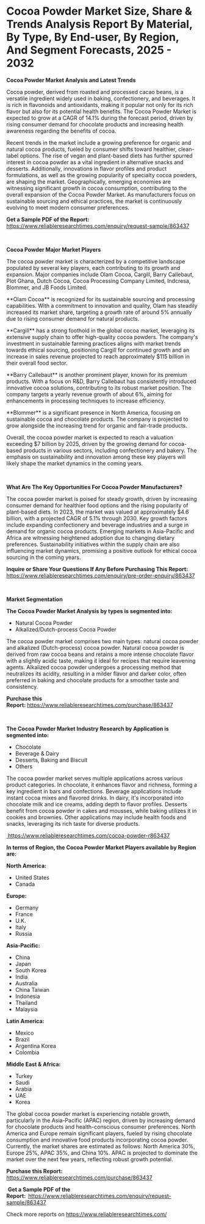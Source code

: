<p><h1>Cocoa Powder Market Size, Share & Trends Analysis Report By Material, By Type, By End-user, By Region, And Segment Forecasts, 2025 - 2032</h1></p><p><strong>Cocoa Powder Market Analysis and Latest Trends</strong></p>
<p><p>Cocoa powder, derived from roasted and processed cacao beans, is a versatile ingredient widely used in baking, confectionery, and beverages. It is rich in flavonoids and antioxidants, making it popular not only for its rich flavor but also for its potential health benefits. The Cocoa Powder Market is expected to grow at a CAGR of 14.1% during the forecast period, driven by rising consumer demand for chocolate products and increasing health awareness regarding the benefits of cocoa.</p><p>Recent trends in the market include a growing preference for organic and natural cocoa products, fueled by consumer shifts toward healthier, clean-label options. The rise of vegan and plant-based diets has further spurred interest in cocoa powder as a vital ingredient in alternative snacks and desserts. Additionally, innovations in flavor profiles and product formulations, as well as the growing popularity of specialty cocoa powders, are shaping the market. Geographically, emerging economies are witnessing significant growth in cocoa consumption, contributing to the overall expansion of the Cocoa Powder Market. As manufacturers focus on sustainable sourcing and ethical practices, the market is continuously evolving to meet modern consumer preferences.</p></p>
<p><strong>Get a Sample PDF of the Report:&nbsp;</strong> <a href="https://www.reliableresearchtimes.com/enquiry/request-sample/863437?utm_campaign=2206&utm_medium=2&utm_source=Github&utm_content=ia&utm_term=14022025&utm_id=cocoa-powder">https://www.reliableresearchtimes.com/enquiry/request-sample/863437</a></p>
<p>&nbsp;</p>
<p><strong>Cocoa Powder Major Market Players</strong></p>
<p><p>The cocoa powder market is characterized by a competitive landscape populated by several key players, each contributing to its growth and expansion. Major companies include Olam Cocoa, Cargill, Barry Callebaut, Plot Ghana, Dutch Cocoa, Cocoa Processing Company Limited, Indcresa, Blommer, and JB Foods Limited.</p><p>**Olam Cocoa** is recognized for its sustainable sourcing and processing capabilities. With a commitment to innovation and quality, Olam has steadily increased its market share, targeting a growth rate of around 5% annually due to rising consumer demand for natural products.</p><p>**Cargill** has a strong foothold in the global cocoa market, leveraging its extensive supply chain to offer high-quality cocoa powders. The company's investment in sustainable farming practices aligns with market trends towards ethical sourcing, positioning Cargill for continued growth and an increase in sales revenue projected to reach approximately $115 billion in their overall food sector.</p><p>**Barry Callebaut** is another prominent player, known for its premium products. With a focus on R&D, Barry Callebaut has consistently introduced innovative cocoa solutions, contributing to its robust market position. The company targets a yearly revenue growth of about 6%, aiming for enhancements in processing techniques to increase efficiency.</p><p>**Blommer** is a significant presence in North America, focusing on sustainable cocoa and chocolate products. The company is projected to grow alongside the increasing trend for organic and fair-trade products.</p><p>Overall, the cocoa powder market is expected to reach a valuation exceeding $7 billion by 2025, driven by the growing demand for cocoa-based products in various sectors, including confectionery and bakery. The emphasis on sustainability and innovation among these key players will likely shape the market dynamics in the coming years.</p></p>
<p>&nbsp;</p>
<p><strong>What Are The Key Opportunities For Cocoa Powder Manufacturers?</strong></p>
<p><p>The cocoa powder market is poised for steady growth, driven by increasing consumer demand for healthier food options and the rising popularity of plant-based diets. In 2023, the market was valued at approximately $4.6 billion, with a projected CAGR of 5.1% through 2030. Key growth factors include expanding confectionery and beverage industries and a surge in demand for organic cocoa products. Emerging markets in Asia-Pacific and Africa are witnessing heightened adoption due to changing dietary preferences. Sustainability initiatives within the supply chain are also influencing market dynamics, promising a positive outlook for ethical cocoa sourcing in the coming years.</p></p>
<p><strong>Inquire or Share Your Questions If Any Before Purchasing This Report:</strong> <a href="https://www.reliableresearchtimes.com/enquiry/pre-order-enquiry/863437?utm_campaign=2206&utm_medium=2&utm_source=Github&utm_content=ia&utm_term=14022025&utm_id=cocoa-powder">https://www.reliableresearchtimes.com/enquiry/pre-order-enquiry/863437</a></p>
<p>&nbsp;</p>
<p><strong>Market Segmentation</strong></p>
<p><strong>The Cocoa Powder Market Analysis by types is segmented into:</strong></p>
<p><ul><li>Natural Cocoa Powder</li><li>Alkalized/Dutch-process Cocoa Powder</li></ul></p>
<p><p>The cocoa powder market comprises two main types: natural cocoa powder and alkalized (Dutch-process) cocoa powder. Natural cocoa powder is derived from raw cocoa beans and retains a more intense chocolate flavor with a slightly acidic taste, making it ideal for recipes that require leavening agents. Alkalized cocoa powder undergoes a processing method that neutralizes its acidity, resulting in a milder flavor and darker color, often preferred in baking and chocolate products for a smoother taste and consistency.</p></p>
<p><strong>Purchase this Report:&nbsp;</strong><a href="https://www.reliableresearchtimes.com/purchase/863437?utm_campaign=2206&utm_medium=2&utm_source=Github&utm_content=ia&utm_term=14022025&utm_id=cocoa-powder">https://www.reliableresearchtimes.com/purchase/863437</a></p>
<p>&nbsp;</p>
<p><strong>The Cocoa Powder Market Industry Research by Application is segmented into:</strong></p>
<p><ul><li>Chocolate</li><li>Beverage & Dairy</li><li>Desserts, Baking and Biscuit</li><li>Others</li></ul></p>
<p><p>The cocoa powder market serves multiple applications across various product categories. In chocolate, it enhances flavor and richness, forming a key ingredient in bars and confections. Beverage applications include instant cocoa mixes and flavored drinks. In dairy, it's incorporated into chocolate milk and ice creams, adding depth to flavor profiles. Desserts benefit from cocoa powder in cakes and mousses, while baking utilizes it in cookies and brownies. Other applications may include health foods and snacks, leveraging its rich taste for diverse products.</p></p>
<p><a href="https://www.reliableresearchtimes.com/cocoa-powder-r863437?utm_campaign=2206&utm_medium=2&utm_source=Github&utm_content=ia&utm_term=14022025&utm_id=cocoa-powder">&nbsp;https://www.reliableresearchtimes.com/cocoa-powder-r863437</a></p>
<p><strong>In terms of Region, the Cocoa Powder Market Players available by Region are:</strong></p>
<p>
    <p> <strong> North America: </strong>
        <ul>
            <li>United States</li>
            <li>Canada</li>
        </ul>
        </p> 
    <p> <strong> Europe: </strong>
        <ul>
            <li>Germany</li>
            <li>France</li>
            <li>U.K.</li>
            <li>Italy</li>
            <li>Russia</li>
        </ul>
        </p> 
    <p> <strong> Asia-Pacific: </strong>
        <ul>
            <li>China</li>
            <li>Japan</li>
            <li>South Korea</li>
            <li>India</li>
            <li>Australia</li>
            <li>China Taiwan</li>
            <li>Indonesia</li>
            <li>Thailand</li>
            <li>Malaysia</li>
        </ul>
        </p> 
    <p> <strong> Latin America: </strong>
        <ul>
            <li>Mexico</li>
            <li>Brazil</li>
            <li>Argentina Korea</li>
            <li>Colombia</li>
        </ul>
        </p> 
    <p> <strong> Middle East & Africa: </strong>
        <ul>
            <li>Turkey</li>
            <li>Saudi</li>
            <li>Arabia</li>
            <li>UAE</li>
            <li>Korea</li>
        </ul>
    </p>
    </p>
<p><p>The global cocoa powder market is experiencing notable growth, particularly in the Asia-Pacific (APAC) region, driven by increasing demand for chocolate products and health-conscious consumer preferences. North America and Europe remain significant players, fueled by rising chocolate consumption and innovative food products incorporating cocoa powder. Currently, the market shares are estimated as follows: North America 30%, Europe 25%, APAC 35%, and China 10%. APAC is projected to dominate the market over the next few years, reflecting robust growth potential.</p></p>
<p><strong>Purchase this Report: </strong><a href="https://www.reliableresearchtimes.com/purchase/863437?utm_campaign=2206&utm_medium=2&utm_source=Github&utm_content=ia&utm_term=14022025&utm_id=cocoa-powder">https://www.reliableresearchtimes.com/purchase/863437</a></p>
<p>&nbsp;<strong>Get a Sample PDF of the Report:&nbsp;&nbsp;</strong><a href="https://www.reliableresearchtimes.com/enquiry/request-sample/863437?utm_campaign=2206&utm_medium=2&utm_source=Github&utm_content=ia&utm_term=14022025&utm_id=cocoa-powder">https://www.reliableresearchtimes.com/enquiry/request-sample/863437</a></p>
<p><strong></strong></p>
<p>Check more reports on <a href="https://www.reliableresearchtimes.com/?utm_campaign=2206&utm_medium=2&utm_source=Github&utm_content=ia&utm_term=14022025&utm_id=cocoa-powder">https://www.reliableresearchtimes.com/</a></p>